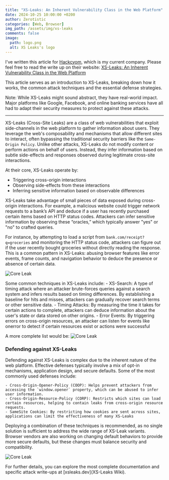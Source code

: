 ```yaml
---
title: "XS-Leaks: An Inherent Vulnerability Class in the Web Platform"
date: 2024-10-25 10:00:00 +0200
author: Zerotistic
categories: [Web, Browser]
img_path: /assets/img/xs-leaks
comments: false
image: 
  path: logo.png
  alt: XS Leaks's logo
---
```


I've written this article for [Hackcyom](https://www.hackcyom.com/), which is my current company. Please feel free to read the write up on their website: [XS-Leaks: An Inherent Vulnerability Class in the Web Platform](https://www.hackcyom.com/2024/10/xs-leaks/)

This article serves as an introduction to XS-Leaks, breaking down how it works, the common attack techniques and the essential defense strategies.

Note: While XS-Leaks might sound abstract, they have real-world impact. Major platforms like Google, Facebook, and online banking services have all had to adapt their security measures to protect against these attacks.

---
XS-Leaks (Cross-Site Leaks) are a class of web vulnerabilities that exploit side-channels in the web platform to gather information about users. They leverage the web's composability and mechanisms that allow different sites to interact, often bypassing the traditional security barriers like the `Same-Origin Policy`. Unlike other attacks, XS-Leaks do not modify content or perform actions on behalf of users. Instead, they infer information based on subtle side-effects and responses observed during legitimate cross-site interactions.

At their core, XS-Leaks operate by:
- Triggering cross-origin interactions
- Observing side-effects from these interactions
- Inferring sensitive information based on observable differences

XS-Leaks take advantage of small pieces of data exposed during cross-origin interactions. For example, a malicious website could trigger network requests to a bank’s API and deduce if a user has recently purchased certain items based on HTTP status codes. Attackers can infer sensitive information by observing these “oracles,” which typically answer "yes" or "no" to crafted queries.

For instance, by attempting to load a script from `bank.com/receipt?q=groceries` and monitoring the HTTP status code, attackers can figure out if the user recently bought groceries without directly reading the response. This is a common pattern in XS-Leaks: abusing browser features like error events, frame counts, and navigation behavior to deduce the presence or absence of certain data​.

![Core Leak](core_leak.png)

Some common techniques in XS-Leaks include:
    - XS-Search: A type of timing attack where an attacker brute-forces queries against a search system and infers results based on timing differences. By establishing a baseline for hits and misses, attackers can gradually recover search terms or other sensitive data​.
    - Timing Attacks: By measuring the time it takes for certain actions to complete, attackers can deduce information about the user's state or data stored on other origins.
    - Error Events: By triggering errors on cross-origin resources, an attacker can listen for events like onerror to detect if certain resources exist or actions were successful​

A more complete list would be:
![Core Leak](common_techniques.png)

### Defending against XS-Leaks
Defending against XS-Leaks is complex due to the inherent nature of the web platform. Effective defenses typically involve a mix of opt-in mechanisms, application design, and secure defaults. Some of the most commonly used defenses include:

    - Cross-Origin-Opener-Policy (COOP): Helps prevent attackers from accessing the `window.opener` property, which can be abused to infer user information.
    - Cross-Origin-Resource-Policy (CORP): Restricts which sites can load certain resources, helping to contain leaks from cross-origin resource requests.
    - SameSite Cookies: By restricting how cookies are sent across sites, applications can limit the effectiveness of many XS-Leaks​

Deploying a combination of these techniques is recommended, as no single solution is sufficient to address the wide range of XS-Leak variants. Browser vendors are also working on changing default behaviors to provide more secure defaults, but these changes must balance security and compatibility.

![Core Leak](defense_in_depth.png)

For further details, you can explore the most complete documentation and specific attack write-ups at [xsleaks.dev​](XS-Leaks Wiki).
